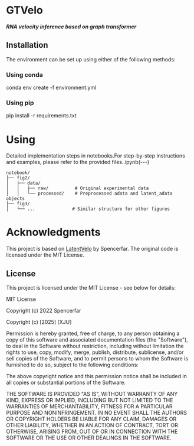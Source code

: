 # GTVelo
**_RNA velocity inference based on graph transformer_**

## Installation
The environment can be set up using either of the following methods:
### Using conda
conda env create -f environment.yml

### Using pip
pip install -r requirements.txt

# Using 
Detailed implementation steps in notebooks.For step-by-step instructions and examples, please refer to the provided  files..ipynb(---)

```
notebook/
├── fig2/
│   ├── data/             
│   │   ├── raw/          # Original experimental data
│   │   └── processed/    # Preprocessed adata and latent_adata objects
├── fig3/
│   └── ...              # Similar structure for other figures
```
# Acknowledgments

This project is based on [LatentVelo](https://github.com/Spencerfar/LatentVelo) by Spencerfar. The original code is licensed under the MIT License.

## License

This project is licensed under the MIT License - see below for details:

MIT License

Copyright (c) 2022 Spencerfar

Copyright (c) [2025] [XJU]

Permission is hereby granted, free of charge, to any person obtaining a copy
of this software and associated documentation files (the "Software"), to deal
in the Software without restriction, including without limitation the rights
to use, copy, modify, merge, publish, distribute, sublicense, and/or sell
copies of the Software, and to permit persons to whom the Software is
furnished to do so, subject to the following conditions:

The above copyright notice and this permission notice shall be included in all
copies or substantial portions of the Software.

THE SOFTWARE IS PROVIDED "AS IS", WITHOUT WARRANTY OF ANY KIND, EXPRESS OR
IMPLIED, INCLUDING BUT NOT LIMITED TO THE WARRANTIES OF MERCHANTABILITY,
FITNESS FOR A PARTICULAR PURPOSE AND NONINFRINGEMENT. IN NO EVENT SHALL THE
AUTHORS OR COPYRIGHT HOLDERS BE LIABLE FOR ANY CLAIM, DAMAGES OR OTHER
LIABILITY, WHETHER IN AN ACTION OF CONTRACT, TORT OR OTHERWISE, ARISING FROM,
OUT OF OR IN CONNECTION WITH THE SOFTWARE OR THE USE OR OTHER DEALINGS IN THE
SOFTWARE.
